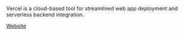Vercel is a cloud-based tool for streamlined web app deployment and serverless
backend integration.

[Website](https://vercel.com)
